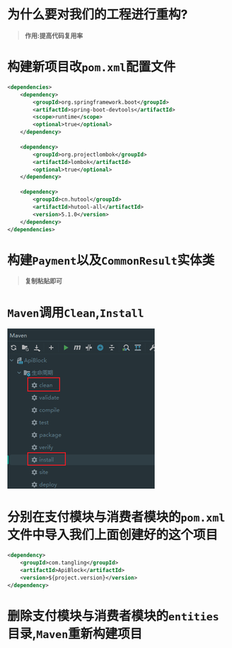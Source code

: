 # 为什么要对我们的工程进行重构?

> **作用:提高代码复用率**

# 构建新项目改`pom.xml`配置文件

```xml
<dependencies>
    <dependency>
        <groupId>org.springframework.boot</groupId>
        <artifactId>spring-boot-devtools</artifactId>
        <scope>runtime</scope>
        <optional>true</optional>
    </dependency>

    <dependency>
        <groupId>org.projectlombok</groupId>
        <artifactId>lombok</artifactId>
        <optional>true</optional>
    </dependency>

    <dependency>
        <groupId>cn.hutool</groupId>
        <artifactId>hutool-all</artifactId>
        <version>5.1.0</version>
    </dependency>
</dependencies>
```

# 构建`Payment`以及`CommonResult`实体类

> **复制粘贴即可**

# `Maven`调用`Clean`,`Install`

![image-20230314025209911](https://raw.githubusercontent.com/tangling0112/MyPictures/master/img/202303140252106.png)

# 分别在支付模块与消费者模块的`pom.xml`文件中导入我们上面创建好的这个项目

```xml
<dependency>
    <groupId>com.tangling</groupId>
    <artifactId>ApiBlock</artifactId>
    <version>${project.version}</version>
</dependency>
```

# 删除支付模块与消费者模块的`entities`目录,`Maven`重新构建项目
